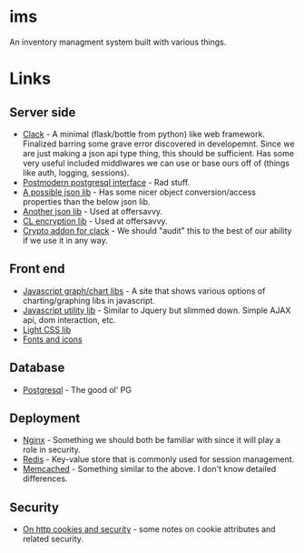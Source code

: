 # ims
An inventory managment system built with various things.

# Links
Server side
---
* [Clack](http://clacklisp.org/) - A minimal (flask/bottle from python) like web framework. Finalized barring some grave error discovered in developemnt. Since we are just making a json api type thing, this should be sufficient. Has some very useful included middlwares we can use or base ours off of (things like auth, logging, sessions).
* [Postmodern postgresql interface](http://clacklisp.org/) - Rad stuff.
* [A possible json lib](https://github.com/madnificent/jsown) - Has some nicer object conversion/access properties than the below json lib.
* [Another json lib](https://github.com/hankhero/cl-json) - Used at offersavvy.
* [CL encryption lib](http://method-combination.net/lisp/ironclad/) - Used at offersavvy.
* [Crypto addon for clack](https://github.com/eudoxia0/hermetic) - We should "audit" this to the best of our ability if we use it in any way.

Front end
---
* [Javascript graph/chart libs](http://www.jsgraphs.com/) - A site that shows various options of charting/graphing libs in javascript.
* [Javascript utility lib](http://mootools.net/) - Similar to Jquery but slimmed down. Simple AJAX api, dom interaction, etc.
* [Light CSS lib](http://getskeleton.com/)
* [Fonts and icons](http://fortawesome.github.io/Font-Awesome/)

Database
---
* [Postgresql](http://www.postgresql.org/) - The good ol' PG

Deployment
---
* [Nginx](http://nginx.org/en/) - Something we should both be familiar with since it will play a role in security.
* [Redis](http://redis.io/) - Key-value store that is commonly used for session management.
* [Memcached](http://memcached.org/) - Something similar to the above. I don't know detailed differences. 

Security
---
* [On http cookies and security](http://crypto.stanford.edu/cs142/papers/web-session-management.pdf) - some notes on cookie attributes and related security.
